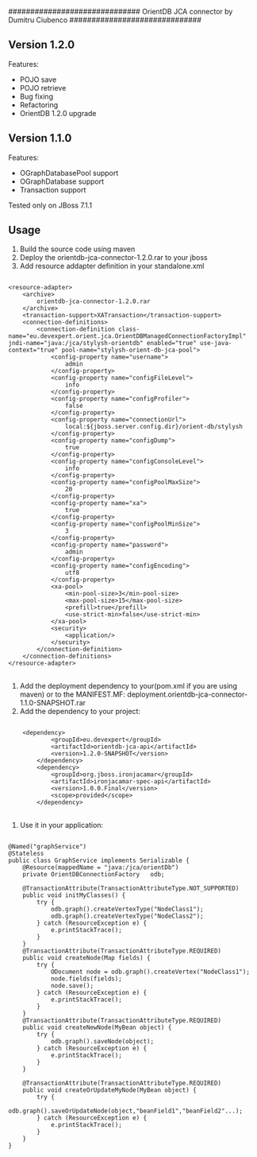 ##############################
OrientDB JCA connector by Dumitru Ciubenco
##############################

Version 1.2.0
-----------------------------------

Features:
- POJO save
- POJO retrieve
- Bug fixing
- Refactoring
- OrientDB 1.2.0 upgrade

Version 1.1.0
-----------------------------------

Features:
- OGraphDatabasePool support
- OGraphDatabase support
- Transaction support

Tested only on JBoss 7.1.1

Usage
--------------------------------------
 1. Build the source code using maven
 1. Deploy the orientdb-jca-connector-1.2.0.rar to your jboss
 1. Add resource addapter definition in your standalone.xml
<pre>
<code>
&lt;resource-adapter&gt;
	&lt;archive&gt;
		orientdb-jca-connector-1.2.0.rar
	&lt;/archive&gt;
	&lt;transaction-support&gt;XATransaction&lt;/transaction-support&gt;
	&lt;connection-definitions&gt;
		&lt;connection-definition class-name=&quot;eu.devexpert.orient.jca.OrientDBManagedConnectionFactoryImpl&quot; jndi-name=&quot;java:/jca/stylysh-orientdb&quot; enabled=&quot;true&quot; use-java-context=&quot;true&quot; pool-name=&quot;stylysh-orient-db-jca-pool&quot;&gt;
			&lt;config-property name=&quot;username&quot;&gt;
				admin
			&lt;/config-property&gt;
			&lt;config-property name=&quot;configFileLevel&quot;&gt;
				info
			&lt;/config-property&gt;
			&lt;config-property name=&quot;configProfiler&quot;&gt;
				false
			&lt;/config-property&gt;
			&lt;config-property name=&quot;connectionUrl&quot;&gt;
				local:${jboss.server.config.dir}/orient-db/stylysh
			&lt;/config-property&gt;
			&lt;config-property name=&quot;configDump&quot;&gt;
				true
			&lt;/config-property&gt;
			&lt;config-property name=&quot;configConsoleLevel&quot;&gt;
				info
			&lt;/config-property&gt;
			&lt;config-property name=&quot;configPoolMaxSize&quot;&gt;
				20
			&lt;/config-property&gt;
			&lt;config-property name=&quot;xa&quot;&gt;
				true
			&lt;/config-property&gt;
			&lt;config-property name=&quot;configPoolMinSize&quot;&gt;
				3
			&lt;/config-property&gt;
			&lt;config-property name=&quot;password&quot;&gt;
				admin
			&lt;/config-property&gt;
			&lt;config-property name=&quot;configEncoding&quot;&gt;
				utf8
			&lt;/config-property&gt;
			&lt;xa-pool&gt;
				&lt;min-pool-size&gt;3&lt;/min-pool-size&gt;
				&lt;max-pool-size&gt;15&lt;/max-pool-size&gt;
				&lt;prefill&gt;true&lt;/prefill&gt;
				&lt;use-strict-min&gt;false&lt;/use-strict-min&gt;
			&lt;/xa-pool&gt;
			&lt;security&gt;
				&lt;application/&gt;
			&lt;/security&gt;
		&lt;/connection-definition&gt;
	&lt;/connection-definitions&gt;
&lt;/resource-adapter&gt;
</code>
</pre>

 1. Add the deployment dependency to your(pom.xml if you are using maven) or to the MANIFEST.MF: deployment.orientdb-jca-connector-1.1.0-SNAPSHOT.rar
 1. Add the dependency to your project:
<pre>
<code>
  	&lt;dependency&gt;
			&lt;groupId&gt;eu.devexpert&lt;/groupId&gt;
			&lt;artifactId&gt;orientdb-jca-api&lt;/artifactId&gt;
			&lt;version&gt;1.2.0-SNAPSHOT&lt;/version&gt;
		&lt;/dependency&gt;
		&lt;dependency&gt;
			&lt;groupId&gt;org.jboss.ironjacamar&lt;/groupId&gt;
			&lt;artifactId&gt;ironjacamar-spec-api&lt;/artifactId&gt;
			&lt;version&gt;1.0.0.Final&lt;/version&gt;
			&lt;scope&gt;provided&lt;/scope&gt;
		&lt;/dependency&gt;		
</code>
</pre>

 1. Use it in your application:
<pre>
<code>
@Named("graphService")
@Stateless
public class GraphService implements Serializable {
	@Resource(mappedName = "java:/jca/orientDb")
	private OrientDBConnectionFactory	odb;
		
	@TransactionAttribute(TransactionAttributeType.NOT_SUPPORTED)
	public void initMyClasses() {
		try {
			odb.graph().createVertexType("NodeClass1");
			odb.graph().createVertexType("NodeClass2");
		} catch (ResourceException e) {
			e.printStackTrace();
		}
	}
	@TransactionAttribute(TransactionAttributeType.REQUIRED)
	public void createNode(Map<String, Object> fields) {
		try {
			ODocument node = odb.graph().createVertex("NodeClass1");
			node.fields(fields);
			node.save();
		} catch (ResourceException e) {
			e.printStackTrace();
		}
	}	
	@TransactionAttribute(TransactionAttributeType.REQUIRED)
	public void createNewNode(MyBean object) {
		try {
			odb.graph().saveNode(object);
		} catch (ResourceException e) {
			e.printStackTrace();
		}
	}
	
	@TransactionAttribute(TransactionAttributeType.REQUIRED)
	public void createOrUpdateMyNode(MyBean object) {
		try {
			odb.graph().saveOrUpdateNode(object,"beanField1","beanField2"...);
		} catch (ResourceException e) {
			e.printStackTrace();
		}
	}	
}
</code>
</pre>
